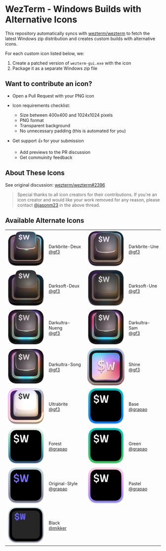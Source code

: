 # WezTerm - Windows Builds with Alternative Icons

This repository automatically syncs with [wezterm/wezterm](https://github.com/wezterm/wezterm) to fetch the latest Windows zip distribution and creates custom builds with alternative icons.

For each custom icon listed below, we:
1. Create a patched version of `wezterm-gui.exe` with the icon
2. Package it as a separate Windows zip file

## Want to contribute an icon?

- Open a Pull Request with your PNG icon
- Icon requirements checklist:
  - Size between 400x400 and 1024x1024 pixels
  - PNG format
  - Transparent background
  - No unnecessary padding (this is automated for you)

- Get support 👍 for your submission
  - Add previews to the PR discussion
  - Get commuinity feedback

## About These Icons

See original discussion: [wezterm/wezterm#2396](https://github.com/wezterm/wezterm/issues/2396)

> Special thanks to all icon creators for their contributions.
> If you're an icon creator and would like your work removed for any reason, please contact [@jasonm23](https://github.com/jasonm23) in the above thread.

## Available Alternate Icons

| | | | |
|-|-|-|-|
| <img src="alt-icons/wezterm-icon-Gf3-Darkbrite-deux.png" width="128" alt="Darkbrite-Deux Icon"> | Darkbrite-Deux <br /> [@gf3](https://github.com/gf3) | <img src="alt-icons/wezterm-icon-Gf3-Darkbrite-une.png" width="128" alt="Darkbrite-Une Icon"> | Darkbrite-Une <br /> [@gf3](https://github.com/gf3) |
| <img src="alt-icons/wezterm-icon-Gf3-Darksoft-deux.png" width="128" alt="Darksoft-Deux Icon"> | Darksoft-Deux <br /> [@gf3](https://github.com/gf3) | <img src="alt-icons/wezterm-icon-Gf3-Darksoft-une.png" width="128" alt="Darksoft-Une Icon"> | Darksoft-Une <br /> [@gf3](https://github.com/gf3) |
| <img src="alt-icons/wezterm-icon-Gf3-Darkultra-nueng.png" width="128" alt="Darkultra-Nueng Icon"> | Darkultra-Nueng <br /> [@gf3](https://github.com/gf3) | <img src="alt-icons/wezterm-icon-Gf3-Darkultra-sam.png" width="128" alt="Darkultra-Sam Icon"> | Darkultra-Sam <br /> [@gf3](https://github.com/gf3) |
| <img src="alt-icons/wezterm-icon-Gf3-Darkultra-song.png" width="128" alt="Darkultra-Song Icon"> | Darkultra-Song <br /> [@gf3](https://github.com/gf3) | <img src="alt-icons/wezterm-icon-Gf3-Shine.png" width="128" alt="Shine Icon"> | Shine <br /> [@gf3](https://github.com/gf3) |
| <img src="alt-icons/wezterm-icon-Gf3-Ultrabrite.png" width="128" alt="Ultrabrite Icon"> | Ultrabrite <br /> [@gf3](https://github.com/gf3) | <img src="alt-icons/wezterm-icon-Grapao-Base.png" width="128" alt="Base Icon"> | Base <br /> [@grapao](https://github.com/grapao) |
| <img src="alt-icons/wezterm-icon-Grapao-Forest.png" width="128" alt="Forest Icon"> | Forest <br /> [@grapao](https://github.com/grapao) | <img src="alt-icons/wezterm-icon-Grapao-Green.png" width="128" alt="Green Icon"> | Green <br /> [@grapao](https://github.com/grapao) |
| <img src="alt-icons/wezterm-icon-Grapao-Original-Style.png" width="128" alt="Original-Style Icon"> | Original-Style <br /> [@grapao](https://github.com/grapao) | <img src="alt-icons/wezterm-icon-Grapao-Pastel.png" width="128" alt="Pastel Icon"> | Pastel <br /> [@grapao](https://github.com/grapao) |
| <img src="alt-icons/wezterm-icon-Mikker-Black.png" width="128" alt="Black Icon"> | Black <br /> [@mikker](https://github.com/mikker) |  |  |



